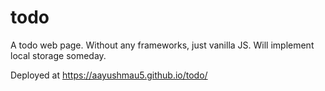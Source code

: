# todo

A todo web page. Without any frameworks, just vanilla JS.
Will implement local storage someday.


Deployed at https://aayushmau5.github.io/todo/
